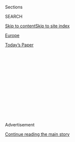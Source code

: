 <div id="app">

<div>

<div>

<div>

<div class="NYTAppHideMasthead css-1q2w90k e1suatyy0">

<div class="section css-ui9rw0 e1suatyy2">

<div class="css-eph4ug er09x8g0">

<div class="css-6n7j50">

</div>

<span class="css-1dv1kvn">Sections</span>

<div class="css-10488qs">

<span class="css-1dv1kvn">SEARCH</span>

</div>

[Skip to content](#site-content)[Skip to site
index](#site-index)

</div>

<div id="masthead-section-label" class="css-1wr3we4 eaxe0e00">

[Europe](https://www.nytimes.com/section/world/europe)

</div>

<div class="css-10698na e1huz5gh0">

</div>

</div>

<div id="masthead-bar-one" class="section hasLinks css-15hmgas e1csuq9d3">

<div class="css-uqyvli e1csuq9d0">

</div>

<div class="css-1uqjmks e1csuq9d1">

</div>

<div class="css-9e9ivx">

[](https://myaccount.nytimes.com/auth/login?response_type=cookie&client_id=vi)

</div>

<div class="css-1bvtpon e1csuq9d2">

[Today’s
Paper](https://www.nytimes.com/section/todayspaper)

</div>

</div>

</div>

</div>

<div data-aria-hidden="false">

<div id="site-content" data-role="main">

<div>

<div class="css-1aor85t" style="opacity:0.000000001;z-index:-1;visibility:hidden">

<div class="css-1hqnpie">

<div class="css-epjblv">

<span class="css-17xtcya">[Europe](/section/world/europe)</span><span class="css-x15j1o">|</span><span class="css-fwqvlz">Theresa
May Wins Vote to Renew Britain’s Nuclear
Program</span>

</div>

<div class="css-k008qs">

<div class="css-1iwv8en">

<span class="css-18z7m18"></span>

<div>

</div>

</div>

<span class="css-1n6z4y">https://nyti.ms/2abikob</span>

<div class="css-1705lsu">

<div class="css-4xjgmj">

<div class="css-4skfbu" data-role="toolbar" data-aria-label="Social Media Share buttons, Save button, and Comments Panel with current comment count" data-testid="share-tools">

  - 
  - 
  - 
  - 
    
    <div class="css-6n7j50">
    
    </div>

  - 

</div>

</div>

</div>

</div>

</div>

</div>

<div class="css-13pd83m">

</div>

<div id="top-wrapper" class="css-1sy8kpn">

<div id="top-slug" class="css-l9onyx">

Advertisement

</div>

[Continue reading the main
story](#after-top)

<div class="ad top-wrapper" style="text-align:center;height:100%;display:block;min-height:250px">

<div id="top" class="place-ad" data-position="top" data-size-key="top">

</div>

</div>

<div id="after-top">

</div>

</div>

<div id="sponsor-wrapper" class="css-1hyfx7x">

<div id="sponsor-slug" class="css-19vbshk">

Supported by

</div>

[Continue reading the main
story](#after-sponsor)

<div id="sponsor" class="ad sponsor-wrapper" style="text-align:center;height:100%;display:block">

</div>

<div id="after-sponsor">

</div>

</div>

<div class="css-1vkm6nb ehdk2mb0">

# Theresa May Wins Vote to Renew Britain’s Nuclear Program

</div>

<div class="css-79elbk" data-testid="photoviewer-wrapper">

<div class="css-z3e15g" data-testid="photoviewer-wrapper-hidden">

</div>

<div class="css-1a48zt4 ehw59r15" data-testid="photoviewer-children">

![<span class="css-16f3y1r e13ogyst0" data-aria-hidden="true">The Royal
Navy submarine Vengeance, a Vanguard-class boat equipped with the
Trident nuclear missile
system.</span><span class="css-cnj6d5 e1z0qqy90" itemprop="copyrightHolder"><span class="css-1ly73wi e1tej78p0">Credit...</span><span><span>British
Ministry of Defense, via European Pressphoto
Agency</span></span></span>](https://static01.nyt.com/images/2016/07/19/world/19BRITAIN-PRINT1/19BRITAIN-PRINT1-articleLarge.jpg?quality=75&auto=webp&disable=upscale)

</div>

</div>

<div class="css-xt80pu e12qa4dv0">

<div class="css-18e8msd">

<div class="css-vp77d3 epjyd6m0">

<div class="css-1baulvz">

By [<span class="css-1baulvz last-byline" itemprop="name">Stephen
Castle</span>](http://www.nytimes.com/by/stephen-castle)

</div>

</div>

  - July 18,
    2016

  - 
    
    <div class="css-4xjgmj">
    
    <div class="css-d8bdto" data-role="toolbar" data-aria-label="Social Media Share buttons, Save button, and Comments Panel with current comment count" data-testid="share-tools">
    
      - 
      - 
      - 
      - 
        
        <div class="css-6n7j50">
        
        </div>
    
      - 
    
    </div>
    
    </div>

</div>

</div>

<div class="section meteredContent css-1r7ky0e" name="articleBody" itemprop="articleBody">

<div class="css-1fanzo5 StoryBodyCompanionColumn">

<div class="css-53u6y8">

LONDON — Prime Minister Theresa May, in her first major parliamentary
appearance since taking office last week, won a vote on Monday to
authorize and update Britain’s nuclear arsenal, a move intended to
underscore the nation’s commitment to remaining a global power despite
its recent decision to leave the European Union.

The vote in Parliament on maintaining Britain’s nuclear missiles and the
submarines that carry them also gave the new British leader a chance to
highlight the deep divisions in the opposition Labour Party over the
issue, and the relative unity of her own Conservative Party after months
in which the Conservatives were deeply split over whether to leave the
European Union.

But the issue also illustrated the deep strains afflicting Britain after
the “Brexit” vote. The Scottish National Party, which dominates
representation of Scotland, fiercely opposes the nuclear system as well
as withdrawal from the European Union, and it has indicated that it
might seek another referendum on Scottish independence, [after a failed
vote
in 2014](http://www.nytimes.com/2014/09/19/world/europe/scotland-independence-vote.html),
if Britain goes through with its departure from the bloc. Britain’s
nuclear submarines are based in Scotland, which complicates the question
of how the nation could retain its capacity as a nuclear deterrent if
Scotland were to leave the United Kingdom.

Making her first statement in the House of Commons since becoming prime
minister, Ms. May told lawmakers that it would be an act of “gross
irresponsibility” not to replace the nation’s aging fleet of
nuclear-armed submarines at a time when threats were increasing.
Lawmakers later supported renewal of the Trident nuclear program by a
vote of 472 to 117.

</div>

</div>

<div class="css-1fanzo5 StoryBodyCompanionColumn">

<div class="css-53u6y8">

Speaking before the debate, Michael Fallon, the defense secretary,
acknowledged that Britain would have to try harder to reassure allies of
its foreign policy commitment after British voters ignored calls from
international leaders, including President Obama, to remain in the
European Union.

</div>

</div>

<div class="css-79elbk" data-testid="photoviewer-wrapper">

<div class="css-z3e15g" data-testid="photoviewer-wrapper-hidden">

</div>

<div class="css-1a48zt4 ehw59r15" data-testid="photoviewer-children">

![<span class="css-16f3y1r e13ogyst0" data-aria-hidden="true">Prime
Minister Theresa May of Britain arriving on Monday at 10 Downing Street
in
London.</span><span class="css-cnj6d5 e1z0qqy90" itemprop="copyrightHolder"><span class="css-1ly73wi e1tej78p0">Credit...</span><span>Neil
Hall/Reuters</span></span>](https://static01.nyt.com/images/2016/07/19/world/19BRITAIN-PRINT2/19BRITAIN-PRINT2-articleLarge.jpg?quality=75&auto=webp&disable=upscale)

</div>

</div>

<div class="css-1fanzo5 StoryBodyCompanionColumn">

<div class="css-53u6y8">

“We are still around, and we have to demonstrate that leadership all
over again,” Mr. Fallon told reporters, citing the weapons vote —
alongside Britain’s military commitment to Afghanistan, the dispatching
of 250 troops to help train forces in Iraq and additional deployments in
Eastern Europe — as evidence that Britain was “stepping up, not stepping
back.”

“We will do more in NATO to compensate,” Mr. Fallon added, naming the
United States, France and Germany as countries with which Britain would
seek to deepen defense cooperation.

Mr. Fallon, who will visit Washington this week, said that while the
United States had not anticipated the referendum’s result and was
disappointed, it appreciated that Britons were “pretty practical people”
who could find their way around challenges. The Americans, he added,
“know that this does not mean any kind of retreat from the world.”

</div>

</div>

<div class="css-1fanzo5 StoryBodyCompanionColumn">

<div class="css-53u6y8">

In Parliament, Ms. May told lawmakers that she would be willing to order
the use of the Trident system of submarine-based nuclear missiles if
necessary, and she made a broad defense of the program’s renewal. “The
nuclear threat has not gone away. If anything, it has increased,” she
said, adding that it was impossible to predict that no extreme threats
will emerge in the next 30 or 40 years, and that “it would be an act of
gross irresponsibility to lose the ability to meet such threats by
discarding the ultimate insurance against those risks in the future.”

Ms. May also promised to spend at least 2 percent of gross domestic
spending on defense, matching a NATO guideline that Mr. Obama has
pressed the European allies to do more to meet.

The renewal of Britain’s continuous, at sea, nuclear deterrent, which
includes four Vanguard-class submarines, comes with a price tag of 31
billion pounds (about $41 billion), with a further £10 billion ($13.2
billion) set aside as a contingency — something Mr. Fallon described as
a “pretty good investment” for a nuclear deterrent with a life
expectancy of around three decades. Lawmakers voted in 2007 to go ahead
with a nuclear defense program that extends beyond the 2030s, and
Monday’s vote was on proceeding with that program.

Most Conservative Party lawmakers support Trident, and enough deputies
in the Labour Party were expected to vote in favor, or to abstain, for
the measure to pass comfortably. However, Labour’s left-wing leader,
Jeremy Corbyn, who [has campaigned for
decades](http://www.nytimes.com/2015/10/01/world/europe/jeremy-corbyn-labour-party-leader-says-hed-never-use-nuclear-weapons.html)
for nuclear disarmament, opposes Trident and on Monday described it as
“an indiscriminate weapon of mass
destruction.”

</div>

</div>

<div class="css-79elbk" data-testid="photoviewer-wrapper">

<div class="css-z3e15g" data-testid="photoviewer-wrapper-hidden">

</div>

<div class="css-1a48zt4 ehw59r15" data-testid="photoviewer-children">

<div class="css-1xdhyk6 erfvjey0">

<span class="css-1ly73wi e1tej78p0">Image</span>

<div class="css-zjzyr8">

<div data-testid="lazyimage-container" style="height:257.77777777777777px">

</div>

</div>

</div>

<span class="css-16f3y1r e13ogyst0" data-aria-hidden="true">Protesters
opposed to the Trident nuclear program demonstrating on Monday near the
House of Commons in
London.</span><span class="css-cnj6d5 e1z0qqy90" itemprop="copyrightHolder"><span class="css-1ly73wi e1tej78p0">Credit...</span><span>Andy
Rain/European Pressphoto Agency</span></span>

</div>

</div>

<div class="css-1fanzo5 StoryBodyCompanionColumn">

<div class="css-53u6y8">

At the last general election, Labour supported a manifesto that accepted
the deterrent, and Mr. Corbyn has not sought to oblige fellow Labour
lawmakers to side with him in opposing the renewal.

Nevertheless, the Trident issue highlights the continuing crisis over
Mr. Corbyn’s leadership. He has refused to quit despite losing a
no-confidence motion [among his own
lawmakers](http://www.nytimes.com/2016/06/29/world/europe/jeremy-corbyn-labour-party-brexit.html),
the resignations of the majority of his team of senior aides in
Parliament, and a looming leadership challenge.

</div>

</div>

<div class="css-1fanzo5 StoryBodyCompanionColumn">

<div class="css-53u6y8">

Mr. Corbyn [was elected
overwhelmingly](http://www.nytimes.com/2015/09/13/world/europe/labour-party-election-jeremy-corbyn.html)
by his party’s members and supporters last year, and he is confident
that he will be re-elected. Some observers believe that his re-election
could lead to a split in the Labour Party.

Among the difficulties confronting Mr. Corbyn’s opponents are [two
lawmakers who
say](http://www.nytimes.com/2016/07/05/world/europe/brexit-briefing.html)
they intend to challenge him: Angela Eagle, a former spokeswoman on
business, and Owen Smith, who spoke on welfare issues before resigning.
That could split the vote against the party leader. Labour lawmakers
agreed on Monday to unite behind one of the candidates.

Like many lawmakers on the left wing of the Labour Party, almost all
Scottish lawmakers voted against the Trident program.

Britain’s nuclear submarine fleet is based at Faslane in Scotland, and
the Scottish National Party, which has 54 of the 59 Scottish lawmakers
in Parliament, intended to oppose the program’s renewal.

“The S.N.P. will be strong and united in voting against Trident — in
line with the wishes of a clear majority of Scottish society,” said
Angus Robertson, the party’s leader in Parliament. He argued that, with
annual operational expenses taken into account, the cost of Trident ran
to hundreds of billions of pounds.

</div>

</div>

</div>

<div>

</div>

<div>

</div>

<div>

</div>

<div>

<div id="bottom-wrapper" class="css-1ede5it">

<div id="bottom-slug" class="css-l9onyx">

Advertisement

</div>

[Continue reading the main
story](#after-bottom)

<div id="bottom" class="ad bottom-wrapper" style="text-align:center;height:100%;display:block;min-height:90px">

</div>

<div id="after-bottom">

</div>

</div>

</div>

</div>

</div>

## Site Index

<div>

</div>

## Site Information Navigation

  - [© <span>2020</span> <span>The New York Times
    Company</span>](https://help.nytimes.com/hc/en-us/articles/115014792127-Copyright-notice)

<!-- end list -->

  - [NYTCo](https://www.nytco.com/)
  - [Contact
    Us](https://help.nytimes.com/hc/en-us/articles/115015385887-Contact-Us)
  - [Work with us](https://www.nytco.com/careers/)
  - [Advertise](https://nytmediakit.com/)
  - [T Brand Studio](http://www.tbrandstudio.com/)
  - [Your Ad
    Choices](https://www.nytimes.com/privacy/cookie-policy#how-do-i-manage-trackers)
  - [Privacy](https://www.nytimes.com/privacy)
  - [Terms of
    Service](https://help.nytimes.com/hc/en-us/articles/115014893428-Terms-of-service)
  - [Terms of
    Sale](https://help.nytimes.com/hc/en-us/articles/115014893968-Terms-of-sale)
  - [Site
    Map](https://spiderbites.nytimes.com)
  - [Help](https://help.nytimes.com/hc/en-us)
  - [Subscriptions](https://www.nytimes.com/subscription?campaignId=37WXW)

</div>

</div>

</div>

</div>
